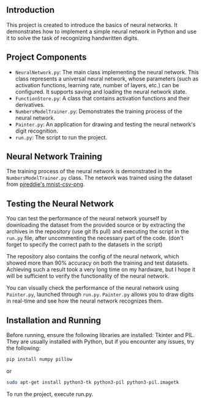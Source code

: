 ## Introduction
This project is created to introduce the basics of neural networks. It demonstrates how to implement a simple neural network in Python and use it to solve the task of recognizing handwritten digits.

## Project Components
- `NeuralNetwork.py`: The main class implementing the neural network. This class represents a universal neural network, whose parameters (such as activation functions, learning rate, number of layers, etc.) can be configured. It supports saving and loading the neural network state.
- `FunctionStore.py`: A class that contains activation functions and their derivatives.
- `NumbersModelTrainer.py`: Demonstrates the training process of the neural network.
- `Painter.py`: An application for drawing and testing the neural network's digit recognition.
- `run.py`: The script to run the project.

## Neural Network Training
The training process of the neural network is demonstrated in the `NumbersModelTrainer.py` class. The network was trained using the dataset from [pjreddie's mnist-csv-png](https://github.com/pjreddie/mnist-csv-png).

## Testing the Neural Network
You can test the performance of the neural network yourself by downloading the dataset from the provided source or by extracting the archives in the repository (use git lfs pull) and executing the script in the `run.py` file, after uncommenting the necessary part of the code. (don't forget to specify the correct path to the datasets in the script)

The repository also contains the config of the neural network, which showed more than 90% accuracy on both the training and test datasets. Achieving such a result took a very long time on my hardware, but I hope it will be sufficient to verify the functionality of the neural network.

You can visually check the performance of the neural network using `Painter.py`, launched through `run.py`. `Painter.py` allows you to draw digits in real-time and see how the neural network recognizes them.

## Installation and Running

Before running, ensure the following libraries are installed: Tkinter and PIL. They are usually installed with Python, but if you encounter any issues, try the following:

```bash
pip install numpy pillow
```

or

```bash
sudo apt-get install python3-tk python3-pil python3-pil.imagetk
```

To run the project, execute run.py.